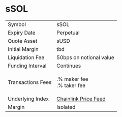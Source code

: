 # sSOL

|                   |                                                                                                            |
| ----------------- | ---------------------------------------------------------------------------------------------------------- |
| Symbol            | sSOL                                                                                                       |
| Expiry Date       | Perpetual                                                                                                  |
| Quote Asset       | sUSD                                                                                                       |
| Initial Margin    | tbd                                                                                                        |
| Liquidation Fee   | 50bps on notional value                                                                                    |
| Funding Interval  | Continues                                                                                                  |
| Transactions Fees | <p>.% maker fee<br>.% taker fee</p>                                                                        |
| Underlying Index  | [Chainlink Price Feed](https://optimistic.etherscan.io/address/0x13e3Ee699D1909E989722E753853AE30b17e08c5) |
| Margin            | Isolated                                                                                                   |

